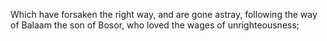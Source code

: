 Which have forsaken the right way, and are gone astray, following the way of Balaam the son of Bosor, who loved the wages of unrighteousness;

